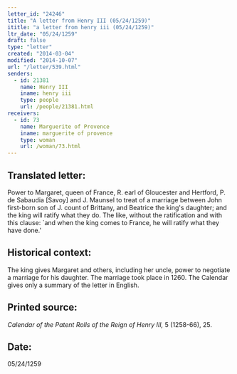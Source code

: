 ```yaml
---
letter_id: "24246"
title: "A letter from Henry III (05/24/1259)"
ititle: "a letter from henry iii (05/24/1259)"
ltr_date: "05/24/1259"
draft: false
type: "letter"
created: "2014-03-04"
modified: "2014-10-07"
url: "/letter/539.html"
senders:
  - id: 21381
    name: Henry III
    iname: henry iii
    type: people
    url: /people/21381.html
receivers:
  - id: 73
    name: Marguerite of Provence
    iname: marguerite of provence
    type: woman
    url: /woman/73.html
---
```

<h2> Translated letter:</h2>Power to Margaret, queen of France, R. earl of Gloucester and Hertford, P. de Sabaudia [Savoy] and J. Maunsel to treat of a marriage between John first-born son of J. count of Brittany, and Beatrice the king's daughter; and the king will ratify what they do.
The like, without the ratification and with this clause:  `and when the king comes to France, he will ratify what they have done.'
<h2 class="mt-4"> Historical context:</h2>The king gives Margaret and others, including her uncle, power to negotiate a marriage for his daughter.  The marriage took place in 1260.  The Calendar gives only a summary of the letter in English.
<h2 class="mt-4"> Printed source:</h2><p><em>Calendar of the Patent Rolls of the Reign of Henry III,</em> 5 (1258-66), 25.</p><h2 class="mt-4"> Date:</h2>05/24/1259